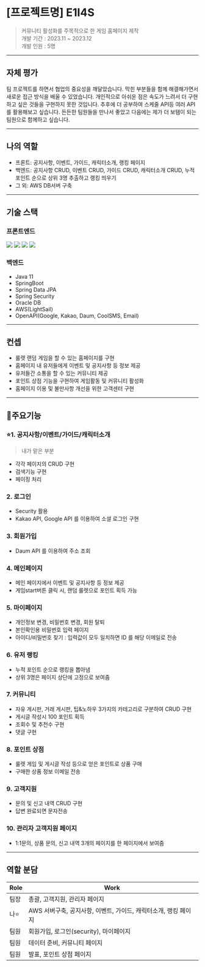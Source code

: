 # [프로젝트명] E1I4S 
> 커뮤니티 활성화를 주목적으로 한 게임 홈페이지 제작 <br/>
> 개발 기간 : 2023.11 ~ 2023.12 <br/>
> 개발 인원 : 5명

---

## 자체 평가
팀 프로젝트를 하면서 협업의 중요성을 깨달았습니다. 막힌 부분들을 함께 해결해가면서 새로운 접근 방식을 배울 수 있었습니다. 개인적으로 아쉬운 점은 속도가 느려서 더 구현하고 싶은 것들을 구현하지 못한 것입니다. 추후에  더 공부하여 스케줄 API등 여러 API를  활용해보고 싶습니다. 든든한 팀원들을 만나서 좋았고 다음에는 제가 더 보탬이 되는 팀원으로 함께하고 싶습니다.

---

## 나의 역할
- 프론트: 공지사항, 이벤트, 가이드, 캐릭터소개, 랭킹 페이지 
- 백엔드: 공지사항 CRUD, 이벤트 CRUD, 가이드 CRUD, 캐릭터소개 CRUD, 누적 포인트 순으로 상위 3명 추출하고 랭킹 띄우기  
- 그 외: AWS DB서버 구축 
  
---

## 기술 스택
### 프론트엔드
  <img src="https://img.shields.io/badge/thymeleaf-005F0F?style=for-the-badge&logo=thymeleaf&logoColor=white">  <img src="https://img.shields.io/badge/html5-E34F26?style=for-the-badge&logo=html5&logoColor=white"> <img src="https://img.shields.io/badge/css3-1572B6?style=for-the-badge&logo=css3&logoColor=white">
  <img src="https://img.shields.io/badge/javascript-F7DF1E?style=for-the-badge&logo=javascript&logoColor=white">

### 백엔드  
- Java 11
- SpringBoot
- Spring Data JPA
- Spring Security
- Oracle DB
- AWS(LightSail)
- OpenAPI(Google, Kakao, Daum, CoolSMS, Email)

---

## 컨셉 
- 룰렛 랜덤 게임을 할 수 있는 홈페이지를 구현
- 홈페이지 내 유저들에게 이벤트 및 공지사항 등 정보 제공
- 유저들간 소통을 할 수 있는 커뮤니티 제공
- 포인트 상점 기능을 구현하여 게임활동 및 커뮤니티 활성화
- 홈페이지 이용 및 불만사항 개선을 위한 고객센터 구현

---


## 🚩주요기능
### ⭐1. 공지사항/이벤트/가이드/캐릭터소개 <br/>

 >내가 맡은 부분
- 각각 페이지의 CRUD 구현
- 검색기능 구현
- 페이징 처리

### 2. 로그인 <br/>
- Security 활용
- Kakao API, Google API 를 이용하여 소셜 로그인 구현 

   
### 3. 회원가입 <br/>
- Daum API 를 이용하여 주소 조회


### 4. 메인페이지 <br/>
- 메인 페이지에서 이벤트 및 공지사항 등 정보 제공
- 게임start버튼 클릭 시, 랜덤 룰렛으로 포인트 획득 가능
  

### 5. 마이페이지 <br/>
- 개인정보 변경, 비밀번호 변경, 회원 탈퇴
- 본인확인용 비밀번호 입력 페이지
- 아이디/비밀번호 찾기 : 입력값이 모두 일치하면 ID 를 해당 이메일로 전송


### 6. 유저 랭킹 <br/>
- 누적 포인트 순으로 랭킹을 뽑아냄
- 상위 3명은 페이지 상단에 고정으로 보여줌 

### 7. 커뮤니티 <br/>
- 자유 게시판, 거래 게시판, 팁&노하우 3가지의 카테고리로 구분하여 CRUD 구현 
- 게시글 작성시 100 포인트 획득
- 조회수 및 추천수 구현
- 댓글 구현


### 8. 포인트 상점 <br/>
- 룰렛 게임 및 게시글 작성 등으로 얻은 포인트로 상품 구매     
- 구매한 상품 정보 이메일 전송


### 9. 고객지원 <br/>
- 문의 및 신고 내역 CRUD 구현
- 답변 완료되면 문자전송
 

### 10. 관리자 고객지원 페이지 <br/>
- 1:1문의, 상품 문의, 신고 내역 3개의 페이지를 한 페이지에서 보여줌  

---

## 역할 분담
|Role|Work|
|---|---|
|팀장|총괄, 고객지원, 관리자 페이지|
|나⭐|AWS 서버구축, 공지사항, 이벤트, 가이드, 캐릭터소개, 랭킹 페이지|
|팀원|회원가입, 로그인(security), 마이페이지|
|팀원|데이터 준비, 커뮤니티 페이지|
|팀원|발표, 포인트 상점 페이지|

